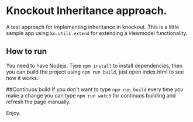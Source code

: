 # Knockout Inheritance approach.

A test approach for implementing inheritance in knockout.
This is a little sample app using  ````ko.utils.extend```` for extending a viewmodel functionality.

## How to run
You need to have Nodejs. Type ````npm install```` to install dependencies, then you can build the project using ````npm run build````, just open index.html to see how it works.

##Continuos build
If you don't want to type ````npm run build```` every time you make a change you can type ````npm run watch```` for continuos building and refresh the page manually.

Enjoy.
